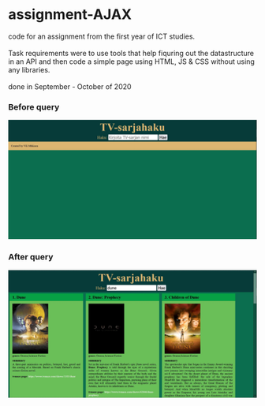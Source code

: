 # assignment-AJAX
code for an assignment from the first year of ICT studies.
<br>
<br>
Task requirements were to use tools that help fiquring out the datastructure in an API and then code a simple page using HTML, JS & CSS without using any libraries.
<br>
<br>
done in September - October of 2020
### Before query
![Image of page before query](/screenshots/cap-1.JPG)
### After query
![Image of page after query](/screenshots/cap-2.JPG)
